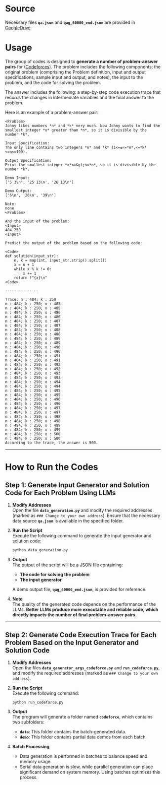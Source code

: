 # Source
Necessary files **`qa.json`** and **`qag_60000_end.json`** are provided in [GoogleDrive](https://drive.google.com/drive/folders/1-eMPBr7IWN9g5TpDkPnRzX40Ob-CqMsi/).

# Usage
The group of codes is designed to **generate a number of problem-answer pairs** for ([Codeforces](https://codeforces.com/)). The problem includes the following components: the original problem (comprising the Problem definition, input and output specifications, sample input and output, and notes), the input to the problem, and the code for solving the problem.  

The answer includes the following: a step-by-step code execution trace that records the changes in intermediate variables and the final answer to the problem.  

Here is an example of a problem-answer pair:

```
<Problem>
Johny likes numbers *n* and *k* very much. Now Johny wants to find the smallest integer *x* greater than *n*, so it is divisible by the number *k*.

Input Specification:
The only line contains two integers *n* and *k* (1<=≤<=*n*,<=*k*<=≤<=109).

Output Specification:
Print the smallest integer *x*<=&gt;<=*n*, so it is divisible by the number *k*.

Demo Input:
['5 3\n', '25 13\n', '26 13\n']

Demo Output:
['6\n', '26\n', '39\n']

Note:
none
<Problem>

And the input of the problem:
<Input>
484 250
<Input>

Predict the output of the problem based on the following code:

<Code>
def solution(input_str):
    n, k = map(int, input_str.strip().split())
    x = n + 1
    while x % k != 0:
        x += 1
    return f"{x}\n"
<Code>

---------------

Trace: n : 484; k : 250
n : 484; k : 250; x : 485
n : 484; k : 250; x : 485
n : 484; k : 250; x : 486
n : 484; k : 250; x : 486
n : 484; k : 250; x : 487
n : 484; k : 250; x : 487
n : 484; k : 250; x : 488
n : 484; k : 250; x : 488
n : 484; k : 250; x : 489
n : 484; k : 250; x : 489
n : 484; k : 250; x : 490
n : 484; k : 250; x : 490
n : 484; k : 250; x : 491
n : 484; k : 250; x : 491
n : 484; k : 250; x : 492
n : 484; k : 250; x : 492
n : 484; k : 250; x : 493
n : 484; k : 250; x : 493
n : 484; k : 250; x : 494
n : 484; k : 250; x : 494
n : 484; k : 250; x : 495
n : 484; k : 250; x : 495
n : 484; k : 250; x : 496
n : 484; k : 250; x : 496
n : 484; k : 250; x : 497
n : 484; k : 250; x : 497
n : 484; k : 250; x : 498
n : 484; k : 250; x : 498
n : 484; k : 250; x : 499
n : 484; k : 250; x : 499
n : 484; k : 250; x : 500
n : 484; k : 250; x : 500
According to the trace, the answer is 500.
```

---

# How to Run the Codes

## Step 1: Generate Input Generator and Solution Code for Each Problem Using LLMs

1. **Modify Addresses**  
   Open the file **`data_generation.py`** and modify the required addresses (marked as `### Change to your own address`). Ensure that the necessary data source **`qa.json`** is available in the specified folder.

2. **Run the Script**  
   Execute the following command to generate the input generator and solution code:
   ```bash
   python data_generation.py
   ```

3. **Output**  
   The output of the script will be a JSON file containing:  
   - **The code for solving the problem**  
   - **The input generator**  

   A demo output file, **`qag_60000_end.json`**, is provided for reference.

4. **Note**  
   The quality of the generated code depends on the performance of the LLMs. **Better LLMs produce more executable and reliable code, which directly impacts the number of final problem-answer pairs.**

---

## Step 2: Generate Code Execution Trace for Each Problem Based on the Input Generator and Solution Code

1. **Modify Addresses**  
   Open the files **`data_generator_args_codeforce.py`** and **`run_codeforce.py`**, and modify the required addresses (marked as `### Change to your own address`).

2. **Run the Script**  
   Execute the following command:
   ```bash
   python run_codeforce.py
   ```

3. **Output**  
   The program will generate a folder named **`codeforce`**, which contains two subfolders:
   - **`data`**: This folder contains the batch-generated data.  
   - **`demo`**: This folder contains partial data demos from each batch.

4. **Batch Processing**  
   - Data generation is performed in batches to balance speed and memory usage.  
   - Serial data generation is slow, while parallel generation can place significant demand on system memory. Using batches optimizes this process.

